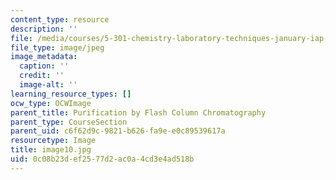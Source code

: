 ```yaml
---
content_type: resource
description: ''
file: /media/courses/5-301-chemistry-laboratory-techniques-january-iap-2012/0c08b23def2577d2ac0a4cd3e4ad518b_image10.jpg
file_type: image/jpeg
image_metadata:
  caption: ''
  credit: ''
  image-alt: ''
learning_resource_types: []
ocw_type: OCWImage
parent_title: Purification by Flash Column Chromatography
parent_type: CourseSection
parent_uid: c6f62d9c-9821-b626-fa9e-e0c89539617a
resourcetype: Image
title: image10.jpg
uid: 0c08b23d-ef25-77d2-ac0a-4cd3e4ad518b
---
```

